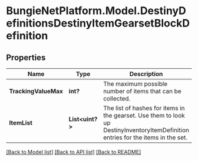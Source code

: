 # BungieNetPlatform.Model.DestinyDefinitionsDestinyItemGearsetBlockDefinition
## Properties

Name | Type | Description | Notes
------------ | ------------- | ------------- | -------------
**TrackingValueMax** | **int?** | The maximum possible number of items that can be collected. | [optional] 
**ItemList** | **List&lt;uint?&gt;** | The list of hashes for items in the gearset. Use them to look up DestinyInventoryItemDefinition entries for the items in the set. | [optional] 

[[Back to Model list]](../README.md#documentation-for-models) [[Back to API list]](../README.md#documentation-for-api-endpoints) [[Back to README]](../README.md)

